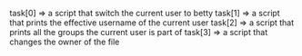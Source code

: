 task[0] => a script that switch the current user to betty
task[1] => a script that prints the effective username of the current user
task[2] => a script that prints all the groups the current user is part of
task[3] => a script that changes the owner of the file
